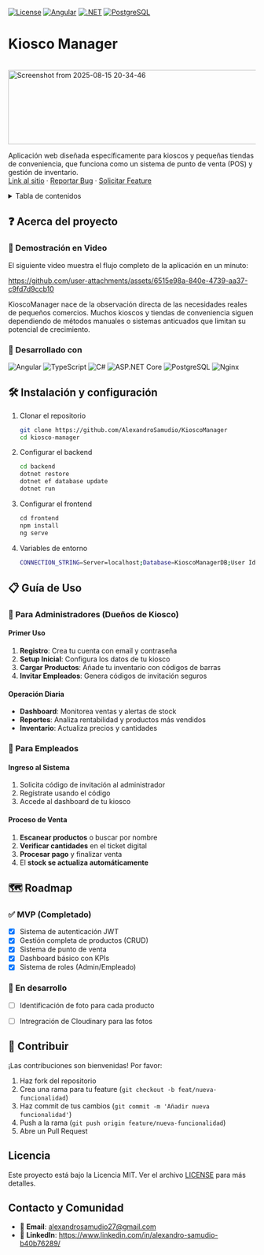 [![License](https://img.shields.io/badge/license-MIT-blue.svg)](LICENSE)
[![Angular](https://img.shields.io/badge/Angular-17+-red)](https://angular.io)
[![.NET](https://img.shields.io/badge/.NET-8-purple)](https://dotnet.microsoft.com)
[![PostgreSQL](https://img.shields.io/badge/PostgreSQL-13+-blue)](https://postgresql.org)
<h1 align="left">Kiosco Manager</h1>
<br />
<div align="left">
  <a href="https://github.com/github_username/repo_name">
    <img width="535" height="151" alt="Screenshot from 2025-08-15 20-34-46" src="https://github.com/user-attachments/assets/81574e51-6a2d-4f76-b9d7-dd894b0f4a78" />
  </a>

  <p align="left">
    Aplicación web diseñada específicamente para kioscos y pequeñas tiendas de conveniencia, que funciona como un sistema de punto de venta (POS) y gestión de inventario.
    <br />
    <a href="https://github.com/AlexandroSamudio/KioscoManager">Link al sitio</a>
    &middot;
    <a href="https://github.com/AlexandroSamudio/KioscoManager/issue">Reportar Bug</a>
    &middot;
    <a href="https://github.com/AlexandroSamudio/KioscoManager/discussions">Solicitar Feature</a>
  </p>
</div>



<!-- TABLE OF CONTENTS -->
<details>
  <summary>Tabla de contenidos</summary>
  <ol>
    <li>
      <a href="#about-the-project">Acerca del proyecto</a>
      <ul>
        <li><a href="#built-with">Desarrollado con</a></li>
      </ul>
    </li>
    <li>
      <a href="#getting-started">Instalación y configuración</a>
    </li>
    <li><a href="#usage">Guía de uso</a></li>
    <li><a href="#roadmap">Roadmap</a></li>
    <li><a href="#contributing">Contribuir</a></li>
    <li><a href="#license">Licencia</a></li>
    <li><a href="#contact">Contacto y comunidad</a></li>
  </ol>
</details>



<!-- ABOUT THE PROJECT -->
## ❓ Acerca del proyecto
### 🎥 Demostración en Video
El siguiente video muestra el flujo completo de la aplicación en un minuto:

https://github.com/user-attachments/assets/6515e98a-840e-4739-aa37-c9fd7d9ccb10

KioscoManager nace de la observación directa de las necesidades reales de pequeños comercios. Muchos kioscos y tiendas de conveniencia siguen dependiendo de métodos manuales o sistemas anticuados que limitan su potencial de crecimiento.



### 🚀 Desarrollado con

![Angular](https://img.shields.io/badge/Angular-DD0031?style=for-the-badge&logo=angular&logoColor=white)
![TypeScript](https://img.shields.io/badge/TypeScript-007ACC?style=for-the-badge&logo=typescript&logoColor=white)
![C#](https://img.shields.io/badge/C%23-239120?style=for-the-badge&logo=c-sharp&logoColor=white)
![ASP.NET Core](https://img.shields.io/badge/ASP.NET%20Core-512BD4?style=for-the-badge&logo=dotnet&logoColor=white)
![PostgreSQL](https://img.shields.io/badge/PostgreSQL-316192?style=for-the-badge&logo=postgresql&logoColor=white)
![Nginx](https://img.shields.io/badge/Nginx-009639?style=for-the-badge&logo=nginx&logoColor=white)



<!-- GETTING STARTED -->
## 🛠️ Instalación y configuración

1. Clonar el repositorio
   ```sh
   git clone https://github.com/AlexandroSamudio/KioscoManager
   cd kiosco-manager
   ```
2. Configurar el backend
   ```sh
   cd backend
   dotnet restore
   dotnet ef database update
   dotnet run
   ```
3. Configurar el frontend
   ```js
   cd frontend
   npm install
   ng serve
   ```
4. Variables de entorno
   ```sh
   CONNECTION_STRING=Server=localhost;Database=KioscoManagerDB;User Id=postgres;Password=tu_password;
   ```



<!-- USAGE EXAMPLES -->
## 📋 Guía de Uso

### 🏪 Para Administradores (Dueños de Kiosco)

#### Primer Uso
1. **Registro**: Crea tu cuenta con email y contraseña
2. **Setup Inicial**: Configura los datos de tu kiosco
3. **Cargar Productos**: Añade tu inventario con códigos de barras
4. **Invitar Empleados**: Genera códigos de invitación seguros

#### Operación Diaria
- **Dashboard**: Monitorea ventas y alertas de stock
- **Reportes**: Analiza rentabilidad y productos más vendidos
- **Inventario**: Actualiza precios y cantidades

### 👥 Para Empleados

#### Ingreso al Sistema
1. Solicita código de invitación al administrador
2. Regístrate usando el código
3. Accede al dashboard de tu kiosco

#### Proceso de Venta
1. **Escanear productos** o buscar por nombre
2. **Verificar cantidades** en el ticket digital
3. **Procesar pago** y finalizar venta
4. El **stock se actualiza automáticamente**


<!-- ROADMAP -->
## 🗺️ Roadmap
### ✅ MVP (Completado)
- [x] Sistema de autenticación JWT
- [x] Gestión completa de productos (CRUD)
- [x] Sistema de punto de venta
- [x] Dashboard básico con KPIs
- [x] Sistema de roles (Admin/Empleado)
### 🔄 En desarrollo
- [ ] Identificación de foto para cada producto
- [ ] Intregración de Cloudinary para las fotos



<!-- CONTRIBUTING -->
## 🤝 Contribuir

¡Las contribuciones son bienvenidas! Por favor:

1. Haz fork del repositorio
2. Crea una rama para tu feature (`git checkout -b feat/nueva-funcionalidad`)
3. Haz commit de tus cambios (`git commit -m 'Añadir nueva funcionalidad'`)
4. Push a la rama (`git push origin feature/nueva-funcionalidad`)
5. Abre un Pull Request



<!-- LICENSE -->
## Licencia

Este proyecto está bajo la Licencia MIT. Ver el archivo [LICENSE](LICENSE) para más detalles.



<!-- CONTACTO -->
## Contacto y Comunidad
- 📧 **Email**: alexandrosamudio27@gmail.com
- 💼 **LinkedIn**: https://www.linkedin.com/in/alexandro-samudio-b40b76289/
